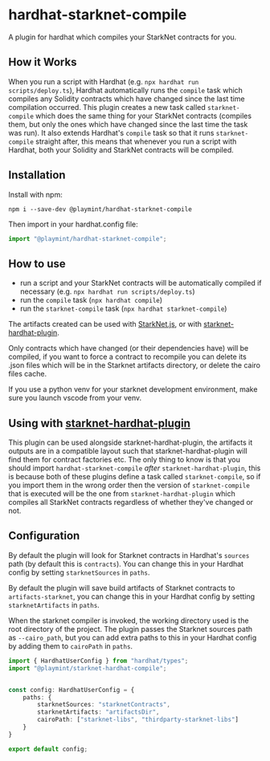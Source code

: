 # hardhat-starknet-compile
A plugin for hardhat which compiles your StarkNet contracts for you.

## How it Works
When you run a script with Hardhat (e.g. `npx hardhat run scripts/deploy.ts`), Hardhat automatically runs the `compile` task which compiles any Solidity contracts which have changed since the last time compilation occurred. This plugin creates a new task called `starknet-compile` which does the same thing for your StarkNet contracts (compiles them, but only the ones which have changed since the last time the task was run). It also extends Hardhat's `compile` task so that it runs `starknet-compile` straight after, this means that whenever you run a script with Hardhat, both your Solidity and StarkNet contracts will be compiled.

## Installation
Install with npm:

`npm i --save-dev @playmint/hardhat-starknet-compile`

Then import in your hardhat.config file:

```ts
import "@playmint/hardhat-starknet-compile";
```

## How to use
- run a script and your StarkNet contracts will be automatically compiled if necessary (e.g. `npx hardhat run scripts/deploy.ts`)
- run the `compile` task (`npx hardhat compile`)
- run the `starknet-compile` task (`npx hardhat starknet-compile`)

The artifacts created can be used with [StarkNet.js](https://www.starknetjs.com/), or with [starknet-hardhat-plugin](https://github.com/Shard-Labs/starknet-hardhat-plugin).

Only contracts which have changed (or their dependencies have) will be compiled, if you want to force a contract to recompile you can delete its .json files which will be in the Starknet artifacts directory, or delete the cairo files cache.

If you use a python venv for your starknet development environment, make sure you launch vscode from your venv.

## Using with [starknet-hardhat-plugin](https://github.com/Shard-Labs/starknet-hardhat-plugin)
This plugin can be used alongside starknet-hardhat-plugin, the artifacts it outputs are in a compatible layout such that starknet-hardhat-plugin will find them for contract factories etc. The only thing to know is that you should import `hardhat-starknet-compile` *after* `starknet-hardhat-plugin`, this is because both of these plugins define a task called `starknet-compile`, so if you import them in the wrong order then the version of `starknet-compile` that is executed will be the one from `starknet-hardhat-plugin` which compiles all StarkNet contracts regardless of whether they've changed or not.

## Configuration
By default the plugin will look for Starknet contracts in Hardhat's `sources` path (by default this is `contracts`). You can change this in your Hardhat config by setting `starknetSources` in `paths`.

By default the plugin will save build artifacts of Starknet contracts to `artifacts-starknet`, you can change this in your Hardhat config by setting `starknetArtifacts` in `paths`.

When the starknet compiler is invoked, the working directory used is the root directory of the project. The plugin passes the Starknet sources path as `--cairo_path`, but you can add extra paths to this in your Hardhat config by adding them to `cairoPath` in `paths`.

```ts
import { HardhatUserConfig } from "hardhat/types";
import "@playmint/starknet-hardhat-compile";


const config: HardhatUserConfig = {
    paths: {
        starknetSources: "starknetContracts",
        starknetArtifacts: "artifactsDir",
        cairoPath: ["starknet-libs", "thirdparty-starknet-libs"]
    }
}

export default config;
```
